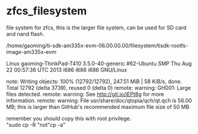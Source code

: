 zfcs_filesystem
===============

file system for zfcs, this is the larger file system, can be used for SD card and nand flash.


/home/gaoming/ti-sdk-am335x-evm-06.00.00.00/filesystem/tisdk-rootfs-image-am335x-evm

Linux gaoming-ThinkPad-T410 3.5.0-40-generic #62-Ubuntu SMP Thu Aug 22 00:57:36 UTC 2013 i686 i686 i686 GNU/Linux


note:
Writing objects: 100% (12792/12792), 247.51 MiB | 58 KiB/s, done.
Total 12792 (delta 3739), reused 0 (delta 0)
remote: warning: GH001: Large files detected.
remote: warning: See http://git.io/iEPt8g for more information.
remote: warning: File usr/share/doc/qtopia/qch/qt.qch is 56.00 MB; this is larger than GitHub's recommended maximum file size of 50 MB



remember you should copy this with root privilege.  
"sudo cp -R "not"cp -a"
